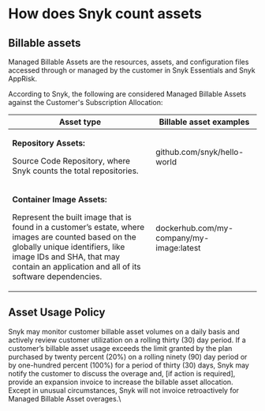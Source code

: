 # How does Snyk count assets

## Billable assets <a href="#billable-assets" id="billable-assets"></a>

Managed Billable Assets are the resources, assets, and configuration files accessed through or managed by the customer in Snyk Essentials and Snyk AppRisk.

According to Snyk, the following are considered Managed Billable Assets against the Customer's Subscription Allocation:

| Asset type                                                                                                                                                                                                                                                                             | Billable asset examples                  |
| -------------------------------------------------------------------------------------------------------------------------------------------------------------------------------------------------------------------------------------------------------------------------------------- | ---------------------------------------- |
| <p><strong>Repository Assets:</strong> </p><p>Source Code Repository, where Snyk counts the total repositories.</p>                                                                                                                                                                    | github.com/snyk/hello-world              |
| <p><strong>Container Image Assets:</strong></p><p>Represent the built image that is found in a customer’s estate, where images are counted based on the globally unique identifiers, like image IDs and SHA, that may contain an application and all of its software dependencies.</p> | dockerhub.com/my-company/my-image:latest |

## Asset Usage Policy <a href="#asset-usage-policy" id="asset-usage-policy"></a>

Snyk may monitor customer billable asset volumes on a daily basis and actively review customer utilization on a rolling thirty (30) day period. If a customer’s billable asset usage exceeds the limit granted by the plan purchased by twenty percent (20%) on a rolling ninety (90) day period or by one-hundred percent (100%) for a period of thirty (30) days, Snyk may notify the customer to discuss the overage and, \[if action is required], provide an expansion invoice to increase the billable asset allocation. Except in unusual circumstances, Snyk will not invoice retroactively for Managed Billable Asset overages.\
